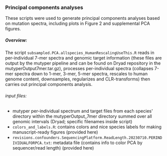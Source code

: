 ### Principal components analyses

These scripts were used to generate principal components analyses based on mutation spectra, including plots in Figure 2 and supplemental PCA figures. 

##### Overview: 
The script `subsampled.PCA.allspecies_HumanRescalingUseThis.R` reads in per-individual 7-mer spectra and genomic target information (these files are output by the mutyper pipeline and can be found on Dryad repository in the mutyperOutput7mer.tar.gz), processes per-individual spectra (collapses 7-mer spectra down to  1-mer, 3-mer, 5-mer spectra, rescales to human genome content, downsamples, regularizes and CLR-transforms) then carries out principal components analysis. 

###### input files:
* mutyper per-individual spectrum and target files from each species' directory within the mutyperOutput_7mer directory summed over all genomic intervals (Dryad; specific filenames inside script)
* `colors_and_labels.R`: contains colors and nice species labels for making manuscript-ready figures (provided here)
* `revisions.confounders.SequencingPlatform.ReadLength.20230710.PERINDIVIDUALFORPCA.txt`: metadata file (contains info to color PCA by sequencer/read length) (provided here)


